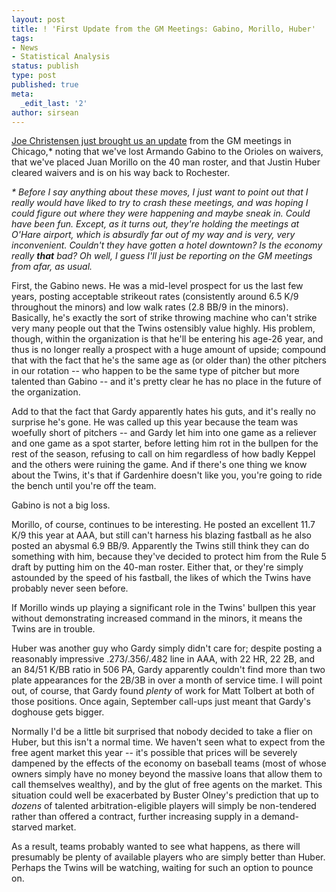 ```yaml
---
layout: post
title: ! 'First Update from the GM Meetings: Gabino, Morillo, Huber'
tags:
- News
- Statistical Analysis
status: publish
type: post
published: true
meta:
  _edit_last: '2'
author: sirsean
---
```

[Joe Christensen just brought us an update](http://blogs2.startribune.com/blogs/christensen/2009/11/09/monday-update-orioles-claim-gabino-morillo-added-to-40-man-huber-clears-waivers/) from the GM meetings in Chicago,* noting that we've lost Armando Gabino to the Orioles on waivers, that we've placed Juan Morillo on the 40 man roster, and that Justin Huber cleared waivers and is on his way back to Rochester.

_* Before I say anything about these moves, I just want to point out that I really would have liked to try to crash these meetings, and was hoping I could figure out where they were happening and maybe sneak in. Could have been fun. Except, as it turns out, they're holding the meetings at O'Hare airport, which is absurdly far out of my way and is very, very inconvenient. Couldn't they have gotten a hotel downtown? Is the economy really **that** bad? Oh well, I guess I'll just be reporting on the GM meetings from afar, as usual._

First, the Gabino news. He was a mid-level prospect for us the last few years, posting acceptable strikeout rates (consistently around 6.5 K/9 throughout the minors) and low walk rates (2.8 BB/9 in the minors). Basically, he's exactly the sort of strike throwing machine who can't strike very many people out that the Twins ostensibly value highly. His problem, though, within the organization is that he'll be entering his age-26 year, and thus is no longer really a prospect with a huge amount of upside; compound that with the fact that he's the same age as (or older than) the other pitchers in our rotation -- who happen to be the same type of pitcher but more talented than Gabino -- and it's pretty clear he has no place in the future of the organization.

Add to that the fact that Gardy apparently hates his guts, and it's really no surprise he's gone. He was called up this year because the team was woefully short of pitchers -- and Gardy let him into one game as a reliever and one game as a spot starter, before letting him rot in the bullpen for the rest of the season, refusing to call on him regardless of how badly Keppel and the others were ruining the game. And if there's one thing we know about the Twins, it's that if Gardenhire doesn't like you, you're going to ride the bench until you're off the team.

Gabino is not a big loss.

Morillo, of course, continues to be interesting. He posted an excellent 11.7 K/9 this year at AAA, but still can't harness his blazing fastball as he also posted an abysmal 6.9 BB/9. Apparently the Twins still think they can do something with him, because they've decided to protect him from the Rule 5 draft by putting him on the 40-man roster. Either that, or they're simply astounded by the speed of his fastball, the likes of which the Twins have probably never seen before.

If Morillo winds up playing a significant role in the Twins' bullpen this year without demonstrating increased command in the minors, it means the Twins are in trouble.

Huber was another guy who Gardy simply didn't care for; despite posting a reasonably impressive .273/.356/.482 line in AAA, with 22 HR, 22 2B, and an 84/51 K/BB ratio in 506 PA, Gardy apparently couldn't find more than two plate appearances for the 2B/3B in over a month of service time. I will point out, of course, that Gardy found _plenty_ of work for Matt Tolbert at both of those positions. Once again, September call-ups just meant that Gardy's doghouse gets bigger.

Normally I'd be a little bit surprised that nobody decided to take a flier on Huber, but this isn't a normal time. We haven't seen what to expect from the free agent market this year -- it's possible that prices will be severely dampened by the effects of the economy on baseball teams (most of whose owners simply have no money beyond the massive loans that allow them to call themselves wealthy), and by the glut of free agents on the market. This situation could well be exacerbated by Buster Olney's prediction that up to _dozens_ of talented arbitration-eligible players will simply be non-tendered rather than offered a contract, further increasing supply in a demand-starved market.

As a result, teams probably wanted to see what happens, as there will presumably be plenty of available players who are simply better than Huber. Perhaps the Twins will be watching, waiting for such an option to pounce on.
